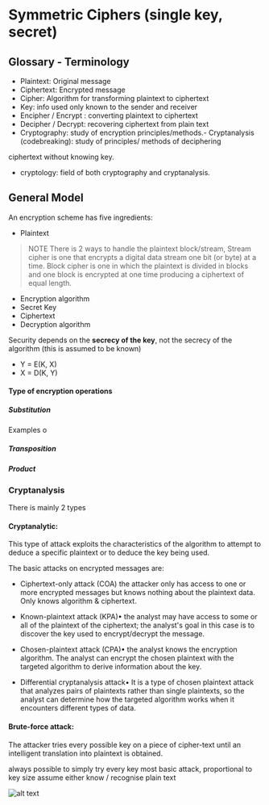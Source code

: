 # Symmetric Ciphers (single key, secret)

## Glossary - Terminology
- Plaintext: Original message
- Ciphertext: Encrypted message 
- Cipher: Algorithm for transforming plaintext to ciphertext
- Key: info used only known to the sender and receiver 
- Encipher / Encrypt : converting plaintext to ciphertext 
- Decipher / Decrypt: recovering ciphertext from plain text 
- Cryptography:  study of encryption principles/methods.- Cryptanalysis (codebreaking):  study of principles/ methods of deciphering

ciphertext without knowing key.
- cryptology: field of both cryptography and cryptanalysis.

## General Model
An encryption scheme has five ingredients:
-  Plaintext 
> NOTE There  is 2 ways to handle the plaintext block/stream, Stream cipher is one that encrypts a digital data stream one bit (or byte) at a time. Block cipher is one in which the plaintext is divided in blocks and one block is encrypted at one time producing a ciphertext of equal length.

- Encryption algorithm
-  Secret Key
-  Ciphertext
-  Decryption algorithm

Security depends on the **secrecy of the key**, not the
secrecy of the algorithm (this is assumed to be known)

- Y = E(K, X)
- X = D(K, Y)

#### Type of encryption operations

##### Substitution
Examples o

##### Transposition
##### Product

### Cryptanalysis 

There is mainly 2 types

#### Cryptanalytic: 

This type of attack exploits the
characteristics of the algorithm to attempt to deduce a
specific plaintext or to deduce the key being used.

The basic attacks on encrypted messages are:

- Ciphertext-only attack (COA) the attacker only has access to one or more encrypted messages but knows nothing about the plaintext data.  Only knows algorithm & ciphertext.

- Known-plaintext attack (KPA)• the analyst may have access to some or all of the plaintext of the ciphertext; the analyst's goal in this case is to discover the key used to encrypt/decrypt the message.

- Chosen-plaintext attack (CPA)• the analyst knows the encryption algorithm. The analyst can encrypt the chosen plaintext with the targeted algorithm to derive information about the key.

- Differential cryptanalysis attack• It is a type of chosen plaintext attack that analyzes pairs of plaintexts rather than single plaintexts, so the analyst can determine how the targeted algorithm works when it encounters
different types of data.

#### Brute-force attack: 
The attacker tries every possible
key on a piece of cipher-text until an intelligent
translation into plaintext is obtained.

always possible to simply try every key
most basic attack, proportional to key size
assume either know / recognise plain text

![alt text](image.png)